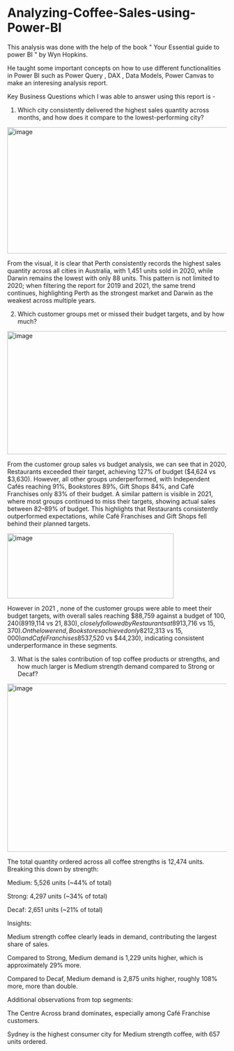 # Analyzing-Coffee-Sales-using-Power-BI

This analysis was done with the help of the book " Your Essential guide to power BI " by Wyn Hopkins.

He taught some important concepts on how to use different functionalities in Power BI such as Power Query , DAX , Data Models, Power Canvas to make an interesing analysis report. 

Key Business Questions which I was able to answer using this report is - 

1) Which city consistently delivered the highest sales quantity across months, and how does it compare to the lowest-performing city?

<img width="1036" height="289" alt="image" src="https://github.com/user-attachments/assets/cc7222c5-3fe5-4aed-be33-793fc1bf6dc4" />

From the visual, it is clear that Perth consistently records the highest sales quantity across all cities in Australia, with 1,451 units sold in 2020, while Darwin remains the lowest with only 88 units. This pattern is not limited to 2020; when filtering the report for 2019 and 2021, the same trend continues, highlighting Perth as the strongest market and Darwin as the weakest across multiple years.

2) Which customer groups met or missed their budget targets, and by how much?

<img width="968" height="282" alt="image" src="https://github.com/user-attachments/assets/55165007-6c75-4fbb-adc9-e74fd53ef7d6" />

From the customer group sales vs budget analysis, we can see that in 2020, Restaurants exceeded their target, achieving 127% of budget ($4,624 vs $3,630). However, all other groups underperformed, with Independent Cafés reaching 91%, Bookstores 89%, Gift Shops 84%, and Café Franchises only 83% of their budget. A similar pattern is visible in 2021, where most groups continued to miss their targets, showing actual sales between 82–89% of budget. This highlights that Restaurants consistently outperformed expectations, while Café Franchises and Gift Shops fell behind their planned targets.

<img width="382" height="149" alt="image" src="https://github.com/user-attachments/assets/aad3cb0b-81da-46f6-b950-7020ae5718a8" />

However in 2021 , none of the customer groups were able to meet their budget targets, with overall sales reaching $88,759 against a budget of $100,240 (89%). Among the groups, Independent Cafés performed best at 88% of budget ($19,114 vs $21,830), closely followed by Restaurants at 89% ($13,716 vs $15,370). On the lower end, Bookstores achieved only 82% ($12,313 vs $15,000) and Café Franchises 85% ($37,520 vs $44,230), indicating consistent underperformance in these segments.

3) What is the sales contribution of top coffee products or strengths, and how much larger is Medium strength demand compared to Strong or Decaf?

<img width="859" height="385" alt="image" src="https://github.com/user-attachments/assets/e4f0747f-93aa-45af-a60c-7de795d30683" />

The total quantity ordered across all coffee strengths is 12,474 units. Breaking this down by strength:

Medium: 5,526 units (~44% of total)

Strong: 4,297 units (~34% of total)

Decaf: 2,651 units (~21% of total)

Insights:

Medium strength coffee clearly leads in demand, contributing the largest share of sales.

Compared to Strong, Medium demand is 1,229 units higher, which is approximately 29% more.

Compared to Decaf, Medium demand is 2,875 units higher, roughly 108% more, more than double.

Additional observations from top segments:

The Centre Across brand dominates, especially among Café Franchise customers.

Sydney is the highest consumer city for Medium strength coffee, with 657 units ordered.





